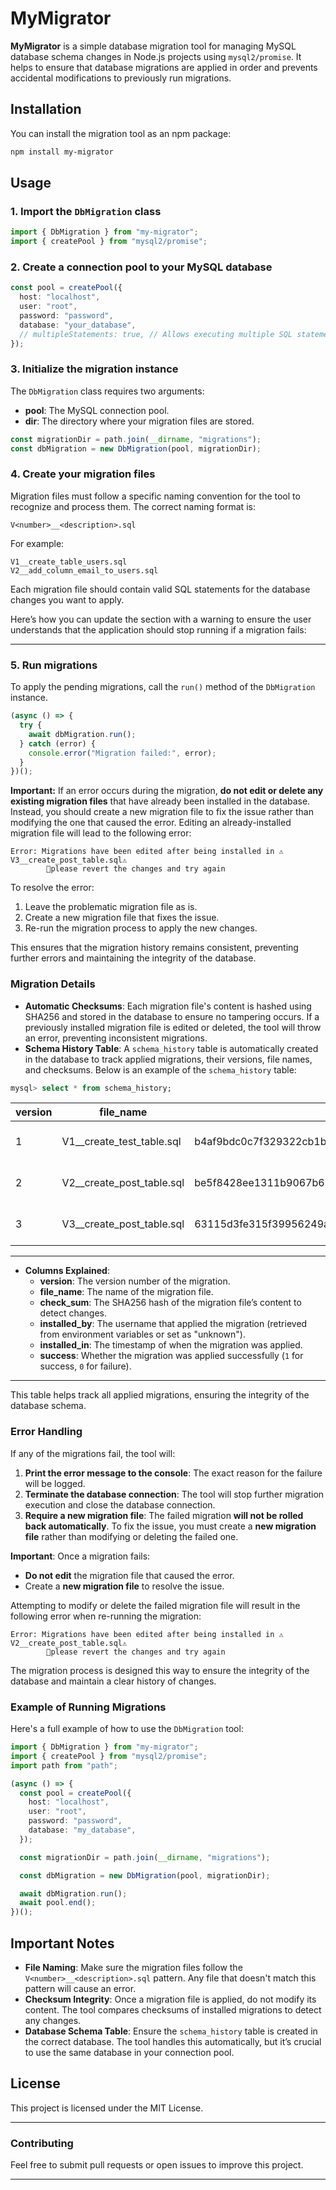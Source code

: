 # MyMigrator

**MyMigrator** is a simple database migration tool for managing MySQL database schema changes in Node.js projects using `mysql2/promise`. It helps to ensure that database migrations are applied in order and prevents accidental modifications to previously run migrations.

## Installation

You can install the migration tool as an npm package:

```bash
npm install my-migrator
```

## Usage

### 1. Import the `DbMigration` class

```ts
import { DbMigration } from "my-migrator";
import { createPool } from "mysql2/promise";
```

### 2. Create a connection pool to your MySQL database

```ts
const pool = createPool({
  host: "localhost",
  user: "root",
  password: "password",
  database: "your_database",
  // multipleStatements: true, // Allows executing multiple SQL statements in a single query
});
```

### 3. Initialize the migration instance

The `DbMigration` class requires two arguments:

- **pool**: The MySQL connection pool.
- **dir**: The directory where your migration files are stored.

```ts
const migrationDir = path.join(__dirname, "migrations");
const dbMigration = new DbMigration(pool, migrationDir);
```

### 4. Create your migration files

Migration files must follow a specific naming convention for the tool to recognize and process them. The correct naming format is:

```
V<number>__<description>.sql
```

For example:

```
V1__create_table_users.sql
V2__add_column_email_to_users.sql
```

Each migration file should contain valid SQL statements for the database changes you want to apply.

Here’s how you can update the section with a warning to ensure the user understands that the application should stop running if a migration fails:

---

### 5. Run migrations

To apply the pending migrations, call the `run()` method of the `DbMigration` instance.

```ts
(async () => {
  try {
    await dbMigration.run();
  } catch (error) {
    console.error("Migration failed:", error);
  }
})();
```

**Important:** If an error occurs during the migration, **do not edit or delete any existing migration files** that have already been installed in the database. Instead, you should create a new migration file to fix the issue rather than modifying the one that caused the error. Editing an already-installed migration file will lead to the following error:

```
Error: Migrations have been edited after being installed in ⚠️ V3__create_post_table.sql⚠️
        🙏please revert the changes and try again
```

To resolve the error:

1. Leave the problematic migration file as is.
2. Create a new migration file that fixes the issue.
3. Re-run the migration process to apply the new changes.

This ensures that the migration history remains consistent, preventing further errors and maintaining the integrity of the database.

### Migration Details

- **Automatic Checksums**: Each migration file's content is hashed using SHA256 and stored in the database to ensure no tampering occurs. If a previously installed migration file is edited or deleted, the tool will throw an error, preventing inconsistent migrations.
- **Schema History Table**: A `schema_history` table is automatically created in the database to track applied migrations, their versions, file names, and checksums. Below is an example of the `schema_history` table:

```sql
mysql> select * from schema_history;
```

| version | file_name                   | check_sum                                                        | installed_by | installed_in        | success |
| ------- | --------------------------- | ---------------------------------------------------------------- | ------------ | ------------------- | ------- |
| 1       | V1\_\_create_test_table.sql | b4af9bdc0c7f329322cb1beb4413ba129acbc1fce4263828bf117dbd9ca218a6 | admin        | 2024-09-08 16:19:34 | 1       |
| 2       | V2\_\_create_post_table.sql | be5f8428ee1311b9067b6176ae62794f3cdff552e846d8b906693b33c38ab428 | admin        | 2024-09-08 16:19:34 | 0       |
| 3       | V3\_\_create_post_table.sql | 63115d3fe315f39956249a792a183bb905cd5b66e82432087febea49b424cd5c | admin        | 2024-09-08 16:19:55 | 1       |

---

- **Columns Explained**:
  - **version**: The version number of the migration.
  - **file_name**: The name of the migration file.
  - **check_sum**: The SHA256 hash of the migration file’s content to detect changes.
  - **installed_by**: The username that applied the migration (retrieved from environment variables or set as "unknown").
  - **installed_in**: The timestamp of when the migration was applied.
  - **success**: Whether the migration was applied successfully (`1` for success, `0` for failure).

---

This table helps track all applied migrations, ensuring the integrity of the database schema.

### Error Handling

If any of the migrations fail, the tool will:

1. **Print the error message to the console**: The exact reason for the failure will be logged.
2. **Terminate the database connection**: The tool will stop further migration execution and close the database connection.
3. **Require a new migration file**: The failed migration **will not be rolled back automatically**. To fix the issue, you must create a **new migration file** rather than modifying or deleting the failed one.

**Important**: Once a migration fails:

- **Do not edit** the migration file that caused the error.
- Create a **new migration file** to resolve the issue.

Attempting to modify or delete the failed migration file will result in the following error when re-running the migration:

```
Error: Migrations have been edited after being installed in ⚠️ V2__create_post_table.sql⚠️
        🙏please revert the changes and try again
```

The migration process is designed this way to ensure the integrity of the database and maintain a clear history of changes.

### Example of Running Migrations

Here's a full example of how to use the `DbMigration` tool:

```ts
import { DbMigration } from "my-migrator";
import { createPool } from "mysql2/promise";
import path from "path";

(async () => {
  const pool = createPool({
    host: "localhost",
    user: "root",
    password: "password",
    database: "my_database",
  });

  const migrationDir = path.join(__dirname, "migrations");

  const dbMigration = new DbMigration(pool, migrationDir);

  await dbMigration.run();
  await pool.end();
})();
```

## Important Notes

- **File Naming**: Make sure the migration files follow the `V<number>__<description>.sql` pattern. Any file that doesn't match this pattern will cause an error.
- **Checksum Integrity**: Once a migration file is applied, do not modify its content. The tool compares checksums of installed migrations to detect any changes.
- **Database Schema Table**: Ensure the `schema_history` table is created in the correct database. The tool handles this automatically, but it’s crucial to use the same database in your connection pool.

## License

This project is licensed under the MIT License.

---

### Contributing

Feel free to submit pull requests or open issues to improve this project.

---
